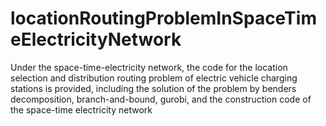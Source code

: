 # locationRoutingProblemInSpaceTimeElectricityNetwork
Under the space-time-electricity network, the code for the location selection and distribution routing problem of electric vehicle charging stations is provided, including the solution of the problem by benders decomposition, branch-and-bound, gurobi, and the construction code of the space-time electricity network

